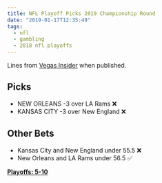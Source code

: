 ```yaml
---
title: NFL Playoff Picks 2019 Championship Round
date: "2019-01-17T12:35:49"
tags:
  - nfl
  - gambling
  - 2018 nfl playoffs
---
```


Lines from [Vegas Insider](http://www.vegasinsider.com/nfl/matchups/matchups.cfm/week/20/season/2018) when published.

## Picks

- NEW ORLEANS -3 over LA Rams ❌
- KANSAS CITY -3 over New England ❌

## Other Bets

- Kansas City and New England under 55.5 ❌
- New Orleans and LA Rams under 56.5 ✅

**[Playoffs: 5-10](/tags/2018-nfl-playoffs)**
